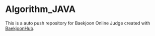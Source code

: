 # Algorithm_JAVA
This is a auto push repository for Baekjoon Online Judge created with [BaekjoonHub](https://github.com/BaekjoonHub/BaekjoonHub).
